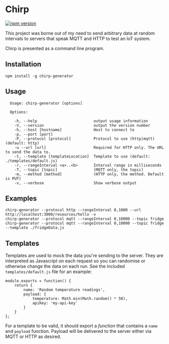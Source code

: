 # Chirp
[![npm version](https://badge.fury.io/js/chirp-generator.svg)](http://badge.fury.io/js/chirp-generator)

This project was borne out of my need to send arbitrary data at random intervals to servers that speak MQTT and HTTP
to test an IoT system.

Chirp is presented as a command line program.

## Installation

    npm install -g chirp-generator
    
## Usage
    
      Usage: chirp-generator [options]
    
      Options:
    
        -h, --help                         output usage information
        -V, --version                      output the version number
        -h, --host [hostname]              Host to connect to
        -p, --port [port]                  
        -P, --protocol [protocol]          Protocol to use (http|mqtt) (default: http)
        -u --url [url]                     Required for HTTP only. The URL to send the data to.
        -t, --template [templateLocation]  Template to use (default: ./templates/default.js)
        -r, --rangeInterval <a>..<b>       Interval range in milliseconds
        -T, --topic [topic]                (MQTT only, the topic)
        -m, --method [method]              (HTTP only, the method. Default is PUT)
        -v, --verbose                      Show verbose output
    
## Examples
    
    chirp-generator --protocol http --rangeInterval 0,1000 --url http://localhost:3000/resources/hello -v
    chirp-generator --protocol mqtt --rangeInterval 0,10000 --topic fridge
    chirp-generator --protocol mqtt --rangeInterval 0,10000 --topic fridge --template ./fridgeData.js
    
## Templates     

Templates are used to mock the data you're sending to the server. They are interpreted as Javascript on each request
so you can randomise or otherwise change the data on each run. See the included `templates/default.js` file for an example:

    module.exports = function() {
        return {
            name: 'Random temperature readings',
            payload: {
                temperature: Math.min(Math.random() * 50),
                apiKey: 'my-api-key'
            }
        }
    };
    
For a template to be valid, it should export a *function* that contains a `name` and `payload` function. Payload will be
delivered to the server either via MQTT or HTTP as desired. 
